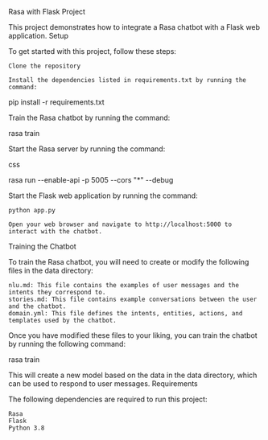 Rasa with Flask Project

This project demonstrates how to integrate a Rasa chatbot with a Flask web application.
Setup

To get started with this project, follow these steps:

    Clone the repository

    Install the dependencies listed in requirements.txt by running the command:

pip install -r requirements.txt

Train the Rasa chatbot by running the command:

rasa train

Start the Rasa server by running the command:

css

rasa run --enable-api -p 5005 --cors "*" --debug

Start the Flask web application by running the command:

    python app.py

    Open your web browser and navigate to http://localhost:5000 to interact with the chatbot.

Training the Chatbot

To train the Rasa chatbot, you will need to create or modify the following files in the data directory:

    nlu.md: This file contains the examples of user messages and the intents they correspond to.
    stories.md: This file contains example conversations between the user and the chatbot.
    domain.yml: This file defines the intents, entities, actions, and templates used by the chatbot.

Once you have modified these files to your liking, you can train the chatbot by running the following command:

rasa train

This will create a new model based on the data in the data directory, which can be used to respond to user messages.
Requirements

The following dependencies are required to run this project:

    Rasa
    Flask
    Python 3.8

